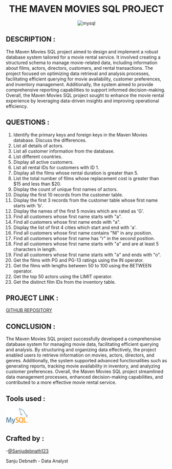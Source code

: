 
<h1 align="center">THE MAVEN MOVIES SQL PROJECT</h1>
<p align="center" <a target="_blank" rel="noreferrer"> <img src="https://wallpaperaccess.com/full/2134480.png" alt="mysql" width="800" height="500" /> </a>

DESCRIPTION :
-
The Maven Movies SQL project aimed to design and implement a robust database system tailored for a movie rental service. It involved creating a structured schema to manage movie-related data, including information about films, actors, directors, customers, and rental transactions. The project focused on optimizing data retrieval and analysis processes, facilitating efficient querying for movie availability, customer preferences, and inventory management. Additionally, the system aimed to provide comprehensive reporting capabilities to support informed decision-making. Overall, the Maven Movies SQL project sought to enhance the movie rental experience by leveraging data-driven insights and improving operational efficiency.


QUESTIONS :
-

1. Identify the primary keys and foreign keys in the Maven Movies database. Discuss the differences.
2. List all details of actors.
3. List all customer information from the database.
4. List different countries.
5. Display all active customers.
6. List all rental IDs for customers with ID 1.
7. Display all the films whose rental duration is greater than 5.
8. List the total number of films whose replacement cost is greater than $15 and less than $20.
9. Display the count of unique first names of actors.
10. Display the first 10 records from the customer table.
11. Display the first 3 records from the customer table whose first name starts with 'b'.
12. Display the names of the first 5 movies which are rated as 'G'.
13. Find all customers whose first name starts with "a".
14. Find all customers whose first name ends with "a".
15. Display the list of first 4 cities which start and end with 'a'.
16. Find all customers whose first name contains "NI" in any position.
17. Find all customers whose first name has "r" in the second position.
18. Find all customers whose first name starts with "a" and are at least 5 characters in length.
19. Find all customers whose first name starts with "a" and ends with "o".
20. Get the films with PG and PG-13 ratings using the IN operator.
21. Get the films with lengths between 50 to 100 using the BETWEEN operator.
22. Get the top 50 actors using the LIMIT operator.
23. Get the distinct film IDs from the inventory table.


PROJECT LINK :
-

[GITHUB REPOSITORY](https://github.com/Sanjudebnath123/SQL-ASSINGMENT-/blob/main/SQL%20ASSIGNMENT%20(SANJU).sql)

CONCLUSION :
-
The Maven Movies SQL project successfully developed a comprehensive database system for managing movie data, facilitating efficient querying and analysis. By structuring and organizing data effectively, the project enabled users to retrieve information on movies, actors, directors, and genres. Additionally, the system supported advanced functionalities such as generating reports, tracking movie availability in inventory, and analyzing customer preferences. Overall, the Maven Movies SQL project streamlined data management processes, enhanced decision-making capabilities, and contributed to a more effective movie rental service.

Tools used :
-
<p align="left" <a target="_blank" rel="noreferrer"> <img src="https://raw.githubusercontent.com/docker-library/docs/c408469abbac35ad1e4a50a6618836420eb9502e/mysql/logo.png" alt="MySQL" width="70" height="50" /> </a>


Crafted by :
-
-[@Sanjudebnath123](https://github.com/Sanjudebnath123)

Sanju Debnath - Data Analyst
